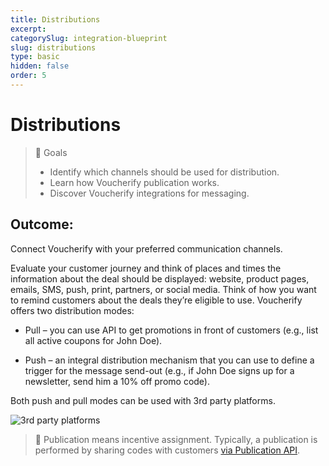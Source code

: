 ```yaml
---
title: Distributions
excerpt:
categorySlug: integration-blueprint
slug: distributions
type: basic
hidden: false
order: 5
---
```


# Distributions

> 📘 Goals
> * Identify which channels should be used for distribution.
> * Learn how Voucherify publication works.
> * Discover Voucherify integrations for messaging.

## Outcome: 

Connect Voucherify with your preferred communication channels.

Evaluate your customer journey and think of places and times the information about the deal should be displayed: website, product pages, emails, SMS, push, print, partners, or social media. Think of how you want to remind customers about the deals they’re eligible to use. Voucherify offers two distribution modes:

* Pull – you can use API to get promotions in front of customers (e.g., list all active coupons for John Doe).

* Push –  an integral distribution mechanism that you can use to define a trigger for the message send-out (e.g., if John Doe signs up for a newsletter, send him a 10% off promo code).

Both push and pull modes can be used with 3rd party platforms. 

<!-- ![3rd party platforms](../../assets/img/guides_integration_blueprint_distributions_3rd_party_platforms.png "3rd party platforms") -->
![3rd party platforms](https://raw.githubusercontent.com/voucherifyio/voucherify-openapi/mk/updating-quickstart-article/docs/assets/img/guides_integration_blueprint_distributions_3rd_party_platforms.png)

> 📘 Publication means incentive assignment. Typically, a publication is performed by sharing codes with customers [via Publication API](ref:publication-object).

